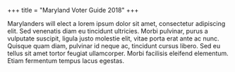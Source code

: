 +++
title = "Maryland Voter Guide 2018"
+++

Marylanders will elect a lorem ipsum dolor sit amet, consectetur adipiscing elit. Sed venenatis diam eu tincidunt ultricies. Morbi pulvinar, purus a vulputate suscipit, ligula justo molestie elit, vitae porta erat ante ac nunc. Quisque quam diam, pulvinar id neque ac, tincidunt cursus libero. Sed eu tellus sit amet tortor feugiat ullamcorper. Morbi facilisis eleifend elementum. Etiam fermentum tempus lacus egestas.
